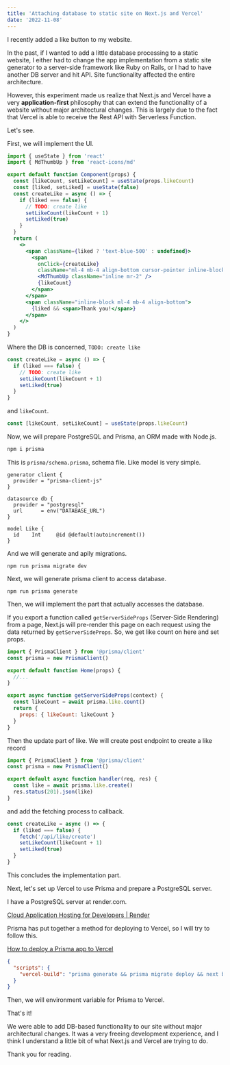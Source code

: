 ```yaml
---
title: 'Attaching database to static site on Next.js and Vercel'
date: '2022-11-08'
---
```


I recently added a like button to my website.

In the past, if I wanted to add a little database processing to a static website, I either had to change the app implementation from a static site generator to a server-side framework like Ruby on Rails, or I had to have another DB server and hit API. Site functionality affected the entire architecture.

However, this experiment made us realize that Next.js and Vercel have a very **application-first** philosophy that can extend the functionality of a website without major architectural changes.
This is largely due to the fact that Vercel is able to receive the Rest API with Serverless Function.

Let's see.

First, we will implement the UI.

```jsx:components/like.jsx
import { useState } from 'react'
import { MdThumbUp } from 'react-icons/md'

export default function Component(props) {
  const [likeCount, setLikeCount] = useState(props.likeCount)
  const [liked, setLiked] = useState(false)
  const createLike = async () => {
    if (liked === false) {
      // TODO: create like
      setLikeCount(likeCount + 1)
      setLiked(true)
    }
  }
  return (
    <>
      <span className={liked ? 'text-blue-500' : undefined}>
        <span
          onClick={createLike}
          className="ml-4 mb-4 align-bottom cursor-pointer inline-block bg-white border-2 border-gray-800 rounded-full px-4">
          <MdThumbUp className="inline mr-2" />
          {likeCount}
        </span>
      </span>
      <span className="inline-block ml-4 mb-4 align-bottom">
        {liked && <span>Thank you!</span>}
      </span>
    </>
  )
}
```

Where the DB is concerned, `TODO: create like`

```jsx:components/like.jsx
const createLike = async () => {
  if (liked === false) {
    // TODO: create like
    setLikeCount(likeCount + 1)
    setLiked(true)
  }
}
```

and `likeCount`.

```jsx:components/like.jsx
const [likeCount, setLikeCount] = useState(props.likeCount)
```

Now, we will prepare PostgreSQL and Prisma, an ORM made with Node.js.

```bash
npm i prisma
```

This is `prisma/schema.prisma`, schema file.
Like model is very simple.

```prisma:prisma/schema.prisma
generator client {
  provider = "prisma-client-js"
}

datasource db {
  provider = "postgresql"
  url      = env("DATABASE_URL")
}

model Like {
  id    Int     @id @default(autoincrement())
}
```

And we will generate and aplly migrations.

```
npm run prisma migrate dev
```

Next, we will generate prisma client to access database.

```
npm run prisma generate
```

Then, we will implement the part that actually accesses the database.

If you export a function called `getServerSideProps` (Server-Side Rendering) from a page, Next.js will pre-render this page on each request using the data returned by `getServerSideProps`. So, we get like count on here and set props.

```javascript:pages/index.js
import { PrismaClient } from '@prisma/client'
const prisma = new PrismaClient()

export default function Home(props) {
  //...
}

export async function getServerSideProps(context) {
  const likeCount = await prisma.like.count()
  return {
    props: { likeCount: likeCount }
  }
}
```

Then the update part of like. We will create post endpoint to create a like record

```javascript:api/like/create.js
import { PrismaClient } from '@prisma/client'
const prisma = new PrismaClient()

export default async function handler(req, res) {
  const like = await prisma.like.create()
  res.status(201).json(like)
}
```

and add the fetching process to callback.

```jsx:components/like.jsx
const createLike = async () => {
  if (liked === false) {
    fetch('/api/like/create')
    setLikeCount(likeCount + 1)
    setLiked(true)
  }
}
```

This concludes the implementation part.

Next, let's set up Vercel to use Prisma and prepare a PostgreSQL server.

I have a PostgreSQL server at render.com.

[Cloud Application Hosting for Developers | Render](https://render.com/)

Prisma has put together a method for deploying to
Vercel, so I will try to follow this.

[How to deploy a Prisma app to Vercel](https://www.prisma.io/docs/guides/deployment/deployment-guides/deploying-to-vercel)

```js:package.json
{
  "scripts": {
    "vercel-build": "prisma generate && prisma migrate deploy && next build"
  }
}
```

Then, we will environment variable for Prisma to Vercel.

That's it!

We were able to add DB-based functionality to our site without major architectural changes. It was a very freeing development experience, and I think I understand a little bit of what Next.js and Vercel are trying to do.

Thank you for reading.
